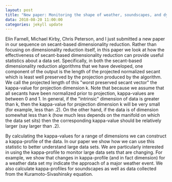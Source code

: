 ```yaml
---
layout: post
title: "New paper: Monitoring the shape of weather, soundscapes, and dynamical systems: A new statistic for dimension-driven data analysis on large data sets"
data: 2018-08-20 11:00:00
categories: jekyll update
---
```


Elin Farnell, Michael Kirby, Chris Peterson, and I just submitted a new paper in our sequence on secant-based dimensionality reduction. Rather than focusing on dimensionality reduction itself, in this paper we look at how the effectiveness of secant-based dimensionality reduction can provide useful statistics about a data set. Specifically, in both the secant-based dimensionality reduction algorithms that we have developed,
one component of the output is the length of the projected normalized secant which is least well preserved by the projection produced by the algorithm.
 We call the projected length of this "worst preserved secant vector" the kappa-value for projection dimension k.
Note that because we assume that all secants have been normalized prior to projection, kappa-values are between 0 and 1. In general, if the "intrinsic" dimension of data is greater than k, then the kappa-value for projection dimension k will be very small (for example, less than .2). 
On the other hand, if the data is of dimension somewhat less than k (how much less depends on the manifold on which the data set sits) then the corresponding kappa-value should be relatively larger (say larger than .2). 

By calculating the kappa-values for a range of dimensions we can construct a kappa-profile of the data. 
In our paper we show how we can use this statistic to better understand large data sets. 
We are particularly interested in using the kappa-profile to monitor large data sets that are changing. For example, we show that changes in kappa-profile (and in fact dimension) for a weather data set my indicate the approach of a major weather event. We also calculate kappa-profiles for soundscapes as well as data collected from the Kuramoto-Sivashinsky equation. 
